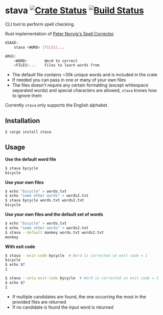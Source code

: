 # stava [![Crate Status](https://img.shields.io/crates/v/stava.svg)](https://crates.io/crates/stava)  [![Build Status](https://travis-ci.com/simeg/stava.svg?branch=master)](https://travis-ci.com/simeg/stava)

CLI tool to perform spell checking.

Rust implementation of [Peter Norvig's Spell Corrector](http://norvig.com/spell-correct.html).

```bash
USAGE:
    stava <WORD> [FILES]...

ARGS:
    <WORD>        Word to correct
    <FILES>...    Files to learn words from
```

* The default file contains ~30k unique words and is included in the crate
* If needed you can pass in one or many of your own files
* The files doesn't require any certain formatting (except whitespace separated words) and special
characters are allowed, `stava` knows how to ignore them

Currently `stava` only supports the English alphabet.

## Installation
```bash
$ cargo install stava
```

## Usage
**Use the default word file**
```bash
$ stava bycycle
bicycle
```

**Use your own files**
```bash
$ echo "bicycle" > words.txt
$ echo "some other words" > words2.txt
$ stava bycycle words.txt words2.txt
bicycle
```

**Use your own files and the default set of words**
```bash
$ echo "bicycle" > words.txt
$ echo "some other words" > words2.txt
$ stava --default mankey words.txt words2.txt
monkey
```

**With exit code**
```bash
$ stava --exit-code bycycle  # Word is corrected so exit code = 1
bicycle
$ echo $?
1
```

```bash
$ stava --only-exit-code bycycle  # Word is corrected so exit code = 1
$ echo $?
1
```

* If multiple candidates are found, the one occurring the most in the provided files are returned
* If no candidate is found the input word is returned
